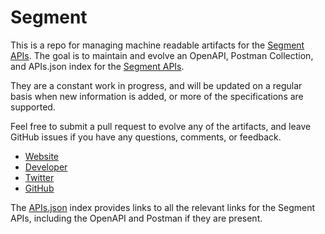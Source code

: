 # SegmentThis is a repo for managing machine readable artifacts for the [Segment APIs](https://segment.io/). The goal is to maintain and evolve an OpenAPI, Postman Collection, and APIs.json index for the [Segment APIs](https://segment.io/).They are a constant work in progress, and will be updated on a regular basis when new information is added, or more of the specifications are supported.Feel free to submit a pull request to evolve any of the artifacts, and leave GitHub issues if you have any questions, comments, or feedback.- [Website](https://segment.io/)- [Developer](https://segment.io/)- [Twitter](https://twitter.com/segment)- [GitHub](https://github.com/segmentio)The [APIs.json](https://github.com/api-evangelist/segment/blob/master/apis.json) index provides links to all the relevant links for the Segment APIs, including the OpenAPI and Postman if they are present.